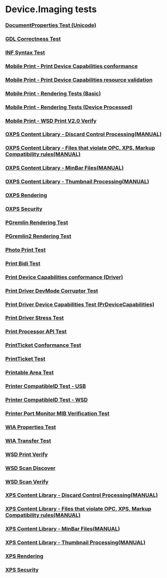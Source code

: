 # Device.Imaging tests
### [DocumentProperties Test (Unicode)](e90612e1-8a9f-4c0d-b0c5-88b06b38b912.md)
### [GDL Correctness Test](841086ff-6142-4f1c-af69-eda544898a5b.md)
### [INF Syntax Test](7f8c935b-a57a-4e9f-a49a-d58165e7eb83.md)
### [Mobile Print - Print Device Capabilities conformance](f7eaff93-910d-4518-af57-d71c59348d39.md)
### [Mobile Print - Print Device Capabilities resource validation](753aeff4-56c5-4bd3-a5d5-73b92706857b.md)
### [Mobile Print - Rendering Tests (Basic)](5bd94708-00e8-4361-ab49-8387e89eb9af.md)
### [Mobile Print - Rendering Tests (Device Processed)](cd90a4d6-b7e5-4ee1-aea4-84b9ff58ebba.md)
### [Mobile Print - WSD Print V2.0 Verify](c6bd78ec-5315-4ae5-a315-85ddd1eb8837.md)
### [OXPS Content Library - Discard Control Processing(MANUAL)](70c1c9b1-2a1f-44d0-875c-29d2a4a1f0e4.md)
### [OXPS Content Library - Files that violate OPC, XPS, Markup Compatibility rules(MANUAL)](9038c37b-71f3-4408-bcd5-8ab94f76523f.md)
### [OXPS Content Library - MinBar Files(MANUAL)](d215eabc-9e94-4ca9-a8b2-007f2402fec2.md)
### [OXPS Content Library - Thumbnail Processing(MANUAL)](22255fc9-7d32-4b71-bb24-89ec0cac004c.md)
### [OXPS Rendering](4fd0e404-6b8f-435b-8858-2de9da518bcf.md)
### [OXPS Security](17c68285-2f60-4bf1-97e2-624c8abd07c9.md)
### [PGremlin Rendering Test](cc7c0cbd-6369-4073-9f40-2af64008698c.md)
### [PGremlin2 Rendering Test](3b486373-061c-449d-897d-f476b50dc782.md)
### [Photo Print Test](64fb7691-45aa-4016-bf2a-aff784797afe.md)
### [Print Bidi Test](85da7f96-de75-4b84-b950-9e44277b8fa6.md)
### [Print Device Capabilities conformance (Driver)](ded78f66-a9ea-45d2-9f21-89d8ff2c87fd.md)
### [Print Driver DevMode Corruptor Test](448e0c78-58ae-452a-b69d-b1f6ffc74a8c.md)
### [Print Driver Device Capabilities Test (PrDeviceCapabilities)](0299ff0c-69e9-4ba5-bd2c-8bf47f805c3f.md)
### [Print Driver Stress Test](84f54ad9-f24e-486d-9300-ce8859e0d151.md)
### [Print Processor API Test](2eba0c55-5ab8-4aea-8c8d-642fe7f251bb.md)
### [PrintTicket Conformance Test](b0f44f97-6884-4d9a-a875-dd522de1df01.md)
### [PrintTicket Test](59c36ef2-9ec8-494e-bbaa-8fed2dacd376.md)
### [Printable Area Test](4c7a05fa-2885-40d5-8056-a8817ad7811b.md)
### [Printer CompatibleID Test - USB](f96d946b-f0b9-4886-aa13-aab6de13a899.md)
### [Printer CompatibleID Test - WSD](4d48e54b-bddf-444d-9bef-ea36d888bf40.md)
### [Printer Port Monitor MIB Verification Test](d992ff6e-f739-4523-ae89-ea761c266111.md)
### [WIA Properties Test](16ebf42b-f403-4cc7-bdb2-9ed1b2341841.md)
### [WIA Transfer Test](46e93150-b456-4aaa-a02a-09a93f32fe93.md)
### [WSD Print Verify](87d00dc6-7c9c-4de2-9203-4a1304d00498.md)
### [WSD Scan Discover](0cbb5c67-6f41-460d-846e-210bf2163921.md)
### [WSD Scan Verify](ac904c9d-4117-4d89-ae72-476aa618255c.md)
### [XPS Content Library - Discard Control Processing(MANUAL)](54dad7f5-bf21-406f-a262-0a04833c363d.md)
### [XPS Content Library - Files that violate OPC, XPS, Markup Compatibility rules(MANUAL)](f9e7cb5f-6a6f-4c3f-86c1-f26b147919de.md)
### [XPS Content Library - MinBar Files(MANUAL)](3855eedb-fa63-4d0b-a0a1-c0c49f01807b.md)
### [XPS Content Library - Thumbnail Processing(MANUAL)](e8ed81b6-23f4-4e3d-b52e-6d22b31ac43b.md)
### [XPS Rendering](c1bd7990-beec-48a4-88de-520c35bbc085.md)
### [XPS Security](60533596-64d7-4654-b9e1-56cd7dbe5752.md)

